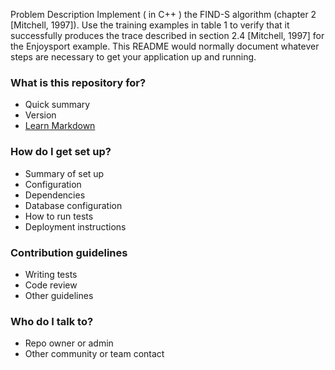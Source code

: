 Problem Description
Implement ( in C++ ) the FIND-S algorithm (chapter 2 [Mitchell, 1997]). Use the training examples in table 1 to verify that it successfully produces the trace described in section 2.4 [Mitchell, 1997] for the Enjoysport example.
This README would normally document whatever steps are necessary to get your application up and running.

### What is this repository for? ###

* Quick summary
* Version
* [Learn Markdown](https://bitbucket.org/tutorials/markdowndemo)

### How do I get set up? ###

* Summary of set up
* Configuration
* Dependencies
* Database configuration
* How to run tests
* Deployment instructions

### Contribution guidelines ###

* Writing tests
* Code review
* Other guidelines

### Who do I talk to? ###

* Repo owner or admin
* Other community or team contact